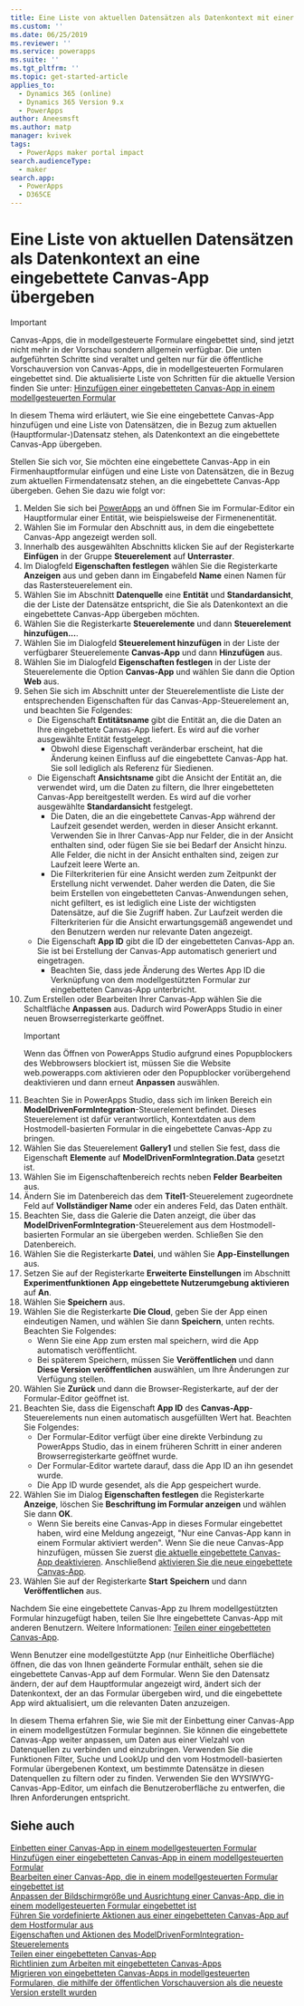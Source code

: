 ```yaml
---
title: Eine Liste von aktuellen Datensätzen als Datenkontext mit einer eingebetteten Canvas-App übergeben | MicrosoftDocs
ms.custom: ''
ms.date: 06/25/2019
ms.reviewer: ''
ms.service: powerapps
ms.suite: ''
ms.tgt_pltfrm: ''
ms.topic: get-started-article
applies_to:
  - Dynamics 365 (online)
  - Dynamics 365 Version 9.x
  - PowerApps
author: Aneesmsft
ms.author: matp
manager: kvivek
tags:
  - PowerApps maker portal impact
search.audienceType:
  - maker
search.app:
  - PowerApps
  - D365CE
---
```


# <a name="pass-a-list-of-related-records-as-data-context-to-an-embedded-canvas-app"></a>Eine Liste von aktuellen Datensätzen als Datenkontext an eine eingebettete Canvas-App übergeben
> [!IMPORTANT]
> Canvas-Apps, die in modellgesteuerte Formulare eingebettet sind, sind jetzt nicht mehr in der Vorschau sondern allgemein verfügbar. Die unten aufgeführten Schritte sind veraltet und gelten nur für die öffentliche Vorschauversion von Canvas-Apps, die in modellgesteuerten Formularen eingebettet sind.
> Die aktualisierte Liste von Schritten für die aktuelle Version finden Sie unter: [Hinzufügen einer eingebetteten Canvas-App in einem modellgesteuerten Formular](embedded-canvas-app-add-classic-designer.md)

In diesem Thema wird erläutert, wie Sie eine eingebettete Canvas-App hinzufügen und eine Liste von Datensätzen, die in Bezug zum aktuellen (Hauptformular-)Datensatz stehen, als Datenkontext an die eingebettete Canvas-App übergeben.

Stellen Sie sich vor, Sie möchten eine eingebettete Canvas-App in ein Firmenhauptformular einfügen und eine Liste von Datensätzen, die in Bezug zum aktuellen Firmendatensatz stehen, an die eingebettete Canvas-App übergeben. Gehen Sie dazu wie folgt vor:

1.  Melden Sie sich bei [PowerApps](https://web.powerapps.com/?utm_source=padocs&utm_medium=linkinadoc&utm_campaign=referralsfromdoc) an und öffnen Sie im Formular-Editor ein Hauptformular einer Entität, wie beispielsweise der Firmenenentität.
2.  Wählen Sie im Formular den Abschnitt aus, in dem die eingebettete Canvas-App angezeigt werden soll.
3.  Innerhalb des ausgewählten Abschnitts klicken Sie auf der Registerkarte **Einfügen** in der Gruppe **Steuerelement** auf **Unterraster**.
4.  Im Dialogfeld **Eigenschaften festlegen** wählen Sie die Registerkarte **Anzeigen** aus und geben dann im Eingabefeld **Name** einen Namen für das Rastersteuerelement ein.
5.  Wählen Sie im Abschnitt **Datenquelle** eine **Entität** und **Standardansicht**, die der Liste der Datensätze entspricht, die Sie als Datenkontext an die eingebettete Canvas-App übergeben möchten.
6. Wählen Sie die Registerkarte **Steuerelemente** und dann **Steuerelement hinzufügen...**.
7. Wählen Sie im Dialogfeld **Steuerelement hinzufügen** in der Liste der verfügbarer Steuerelemente **Canvas-App** und dann **Hinzufügen** aus.
8. Wählen Sie im Dialogfeld **Eigenschaften festlegen** in der Liste der Steuerelemente die Option **Canvas-App** und wählen Sie dann die Option **Web** aus.
9. Sehen Sie sich im Abschnitt unter der Steuerelementliste die Liste der entsprechenden Eigenschaften für das Canvas-App-Steuerelement an, und beachten Sie Folgendes:
     - Die Eigenschaft **Entitätsname** gibt die Entität an, die die Daten an Ihre eingebettete Canvas-App liefert. Es wird auf die vorher ausgewählte Entität festgelegt.
         -  Obwohl diese Eigenschaft veränderbar erscheint, hat die Änderung keinen Einfluss auf die eingebettete Canvas-App hat. Sie soll lediglich als Referenz für Siedienen.
     -  Die Eigenschaft **Ansichtsname** gibt die Ansicht der Entität an, die verwendet wird, um die Daten zu filtern, die Ihrer eingebetteten Canvas-App bereitgestellt werden. Es wird auf die vorher ausgewählte **Standardansicht** festgelegt.
         -  Die Daten, die an die eingebettete Canvas-App während der Laufzeit gesendet werden, werden in dieser Ansicht erkannt. Verwenden Sie in Ihrer Canvas-App nur Felder, die in der Ansicht enthalten sind, oder fügen Sie sie bei Bedarf der Ansicht hinzu. Alle Felder, die nicht in der Ansicht enthalten sind, zeigen zur Laufzeit leere Werte an.
         -  Die Filterkriterien für eine Ansicht werden zum Zeitpunkt der Erstellung nicht verwendet. Daher werden die Daten, die Sie beim Erstellen von eingebetteten Canvas-Anwendungen sehen, nicht gefiltert, es ist lediglich eine Liste der wichtigsten Datensätze, auf die Sie Zugriff haben. Zur Laufzeit werden die Filterkriterien für die Ansicht erwartungsgemäß angewendet und den Benutzern werden nur relevante Daten angezeigt.
     -  Die Eigenschaft **App ID** gibt die ID der eingebetteten Canvas-App an. Sie ist bei Erstellung der Canvas-App automatisch generiert und eingetragen.
         -  Beachten Sie, dass jede Änderung des Wertes App ID die Verknüpfung von dem modellgestützten Formular zur eingebetteten Canvas-App unterbricht.
10. Zum Erstellen oder Bearbeiten Ihrer Canvas-App wählen Sie die Schaltfläche **Anpassen** aus. Dadurch wird PowerApps Studio in einer neuen Browserregisterkarte geöffnet.
     > [!IMPORTANT]
     > Wenn das Öffnen von PowerApps Studio aufgrund eines Popupblockers des Webbrowsers blockiert ist, müssen Sie die Website web.powerapps.com aktivieren oder den Popupblocker vorübergehend deaktivieren und dann erneut **Anpassen** auswählen. 
11. Beachten Sie in PowerApps Studio, dass sich im linken Bereich ein **ModelDrivenFormIntegration**-Steuerelement befindet. Dieses Steuerelement ist dafür verantwortlich, Kontextdaten aus dem Hostmodell-basierten Formular in die eingebettete Canvas-App zu bringen. 
12. Wählen Sie das Steuerelement **Gallery1** und stellen Sie fest, dass die Eigenschaft **Elemente** auf **ModelDrivenFormIntegration.Data** gesetzt ist.
13. Wählen Sie im Eigenschaftenbereich rechts neben **Felder** **Bearbeiten** aus.
14. Ändern Sie im Datenbereich das dem **Titel1**-Steuerelement zugeordnete Feld auf **Vollständiger Name** oder ein anderes Feld, das Daten enthält.
15. Beachten Sie, dass die Galerie die Daten anzeigt, die über das **ModelDrivenFormIntegration**-Steuerelement aus dem Hostmodell-basierten Formular an sie übergeben werden. Schließen Sie den Datenbereich.
16. Wählen Sie die Registerkarte **Datei**, und wählen Sie **App-Einstellungen** aus.
17. Setzen Sie auf der Registerkarte **Erweiterte Einstellungen** im Abschnitt **Experimentfunktionen** **App eingebettete Nutzerumgebung aktivieren** auf **An**.
18. Wählen Sie **Speichern** aus. 
19. Wählen Sie die Registerkarte **Die Cloud**, geben Sie der App einen eindeutigen Namen, und wählen Sie dann **Speichern**, unten rechts. Beachten Sie Folgendes: 
    -  Wenn Sie eine App zum ersten mal speichern, wird die App automatisch veröffentlicht. 
      -  Bei späterem Speichern, müssen Sie **Veröffentlichen** und dann **Diese Version veröffentlichen** auswählen, um Ihre Änderungen zur Verfügung stellen.
20. Wählen Sie **Zurück** und dann die Browser-Registerkarte, auf der der Formular-Editor geöffnet ist. 
21. Beachten Sie, dass die Eigenschaft **App ID** des **Canvas-App**-Steuerelements nun einen automatisch ausgefüllten Wert hat. Beachten Sie Folgendes: 
     -  Der Formular-Editor verfügt über eine direkte Verbindung zu PowerApps Studio, das in einem früheren Schritt in einer anderen Browserregisterkarte geöffnet wurde.
     -  Der Formular-Editor wartete darauf, dass die App ID an ihn gesendet wurde.
     -  Die App ID wurde gesendet, als die App gespeichert wurde.
22. Wählen Sie im Dialog **Eigenschaften festlegen** die Registerkarte **Anzeige**, löschen Sie **Beschriftung im Formular anzeigen** und wählen Sie dann **OK**.
     - Wenn Sie bereits eine Canvas-App in dieses Formular eingebettet haben, wird eine Meldung angezeigt, "Nur eine Canvas-App kann in einem Formular aktiviert werden". Wenn Sie die neue Canvas-App hinzufügen, müssen Sie zuerst [die aktuelle eingebettete Canvas-App deaktivieren](embedded-canvas-app-guidelines.md#disable-an-embedded-canvas-app). Anschließend [aktivieren Sie die neue eingebettete Canvas-App](embedded-canvas-app-guidelines.md#enable-an-embedded-canvas-app).
23. Wählen Sie auf der Registerkarte **Start** **Speichern** und dann **Veröffentlichen** aus.

Nachdem Sie eine eingebettete Canvas-App zu Ihrem modellgestützten Formular hinzugefügt haben, teilen Sie Ihre eingebettete Canvas-App mit anderen Benutzern. Weitere Informationen: [Teilen einer eingebetteten Canvas-App](share-embedded-canvas-app.md).

Wenn Benutzer eine modellgestützte App (nur Einheitliche Oberfläche) öffnen, die das von Ihnen geänderte Formular enthält, sehen sie die eingebettete Canvas-App auf dem Formular. Wenn Sie den Datensatz ändern, der auf dem Hauptformular angezeigt wird, ändert sich der Datenkontext, der an das Formular übergeben wird, und die eingebettete App wird aktualisiert, um die relevanten Daten anzuzeigen.

In diesem Thema erfahren Sie, wie Sie mit der Einbettung einer Canvas-App in einem modellgestützen Formular beginnen. Sie können die eingebettete Canvas-App weiter anpassen, um Daten aus einer Vielzahl von Datenquellen zu verbinden und einzubringen. Verwenden Sie die Funktionen Filter, Suche und LookUp und den vom Hostmodell-basierten Formular übergebenen Kontext, um bestimmte Datensätze in diesen Datenquellen zu filtern oder zu finden. Verwenden Sie den WYSIWYG-Canvas-App-Editor, um einfach die Benutzeroberfläche zu entwerfen, die Ihren Anforderungen entspricht.

## <a name="see-also"></a>Siehe auch
[Einbetten einer Canvas-App in einem modellgesteuerten Formular](embed-canvas-app-in-form.md) <br />
[Hinzufügen einer eingebetteten Canvas-App in einem modellgesteuerten Formular](embedded-canvas-app-add-classic-designer.md) <br />
[Bearbeiten einer Canvas-App, die in einem modellgesteuerten Formular eingebettet ist](embedded-canvas-app-edit-classic-designer.md) <br />
[Anpassen der Bildschirmgröße und Ausrichtung einer Canvas-App, die in einem modellgesteuerten Formular eingebettet ist](embedded-canvas-app-customize-screen.md) <br />
[Führen Sie vordefinierte Aktionen aus einer eingebetteten Canvas-App auf dem Hostformular aus](embedded-canvas-app-actions.md) <br />
[Eigenschaften und Aktionen des ModelDrivenFormIntegration-Steuerelements](embedded-canvas-app-properties-actions.md) <br />
[Teilen einer eingebetteten Canvas-App](share-embedded-canvas-app.md) <br />
[Richtlinien zum Arbeiten mit eingebetteten Canvas-Apps](embedded-canvas-app-guidelines.md) <br />
[Migrieren von eingebetteten Canvas-Apps in modellgesteuerten Formularen, die mithilfe der öffentlichen Vorschauversion als die neueste Version erstellt wurden](embedded-canvas-app-migrate-from-preview.md) <br />
